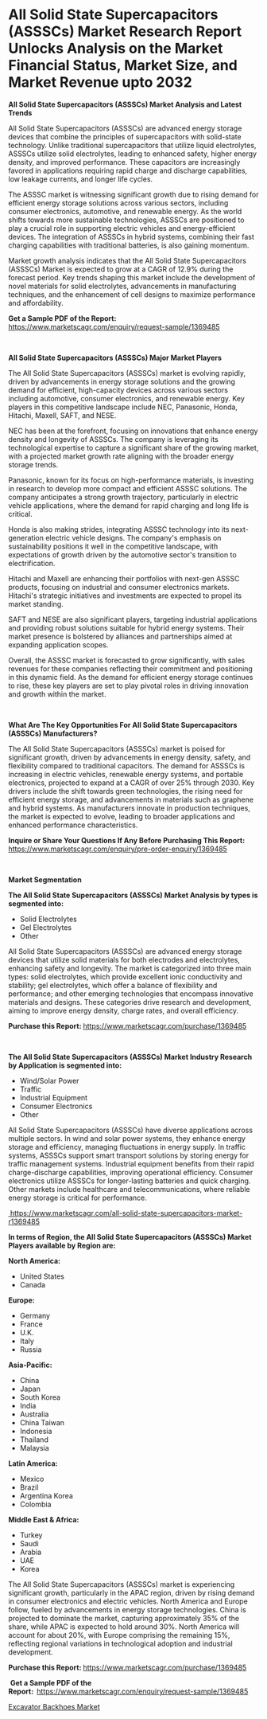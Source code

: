 <p><h1>All Solid State Supercapacitors (ASSSCs) Market Research Report Unlocks Analysis on the Market Financial Status, Market Size, and Market Revenue upto 2032</h1></p><p><strong>All Solid State Supercapacitors (ASSSCs) Market Analysis and Latest Trends</strong></p>
<p><p>All Solid State Supercapacitors (ASSSCs) are advanced energy storage devices that combine the principles of supercapacitors with solid-state technology. Unlike traditional supercapacitors that utilize liquid electrolytes, ASSSCs utilize solid electrolytes, leading to enhanced safety, higher energy density, and improved performance. These capacitors are increasingly favored in applications requiring rapid charge and discharge capabilities, low leakage currents, and longer life cycles.</p><p>The ASSSC market is witnessing significant growth due to rising demand for efficient energy storage solutions across various sectors, including consumer electronics, automotive, and renewable energy. As the world shifts towards more sustainable technologies, ASSSCs are positioned to play a crucial role in supporting electric vehicles and energy-efficient devices. The integration of ASSSCs in hybrid systems, combining their fast charging capabilities with traditional batteries, is also gaining momentum.</p><p>Market growth analysis indicates that the All Solid State Supercapacitors (ASSSCs) Market is expected to grow at a CAGR of 12.9% during the forecast period. Key trends shaping this market include the development of novel materials for solid electrolytes, advancements in manufacturing techniques, and the enhancement of cell designs to maximize performance and affordability.</p></p>
<p><strong>Get a Sample PDF of the Report:&nbsp;</strong> <a href="https://www.marketscagr.com/enquiry/request-sample/1369485?utm_campaign=2800&utm_medium=2&utm_source=Github&utm_content=ia&utm_term=22032025&utm_id=all-solid-state-supercapacitors-assscs">https://www.marketscagr.com/enquiry/request-sample/1369485</a></p>
<p>&nbsp;</p>
<p><strong>All Solid State Supercapacitors (ASSSCs) Major Market Players</strong></p>
<p><p>The All Solid State Supercapacitors (ASSSCs) market is evolving rapidly, driven by advancements in energy storage solutions and the growing demand for efficient, high-capacity devices across various sectors including automotive, consumer electronics, and renewable energy. Key players in this competitive landscape include NEC, Panasonic, Honda, Hitachi, Maxell, SAFT, and NESE.</p><p>NEC has been at the forefront, focusing on innovations that enhance energy density and longevity of ASSSCs. The company is leveraging its technological expertise to capture a significant share of the growing market, with a projected market growth rate aligning with the broader energy storage trends.</p><p>Panasonic, known for its focus on high-performance materials, is investing in research to develop more compact and efficient ASSSC solutions. The company anticipates a strong growth trajectory, particularly in electric vehicle applications, where the demand for rapid charging and long life is critical.</p><p>Honda is also making strides, integrating ASSSC technology into its next-generation electric vehicle designs. The company's emphasis on sustainability positions it well in the competitive landscape, with expectations of growth driven by the automotive sector's transition to electrification.</p><p>Hitachi and Maxell are enhancing their portfolios with next-gen ASSSC products, focusing on industrial and consumer electronics markets. Hitachi's strategic initiatives and investments are expected to propel its market standing.</p><p>SAFT and NESE are also significant players, targeting industrial applications and providing robust solutions suitable for hybrid energy systems. Their market presence is bolstered by alliances and partnerships aimed at expanding application scopes.</p><p>Overall, the ASSSC market is forecasted to grow significantly, with sales revenues for these companies reflecting their commitment and positioning in this dynamic field. As the demand for efficient energy storage continues to rise, these key players are set to play pivotal roles in driving innovation and growth within the market.</p></p>
<p>&nbsp;</p>
<p><strong>What Are The Key Opportunities For All Solid State Supercapacitors (ASSSCs) Manufacturers?</strong></p>
<p><p>The All Solid State Supercapacitors (ASSSCs) market is poised for significant growth, driven by advancements in energy density, safety, and flexibility compared to traditional capacitors. The demand for ASSSCs is increasing in electric vehicles, renewable energy systems, and portable electronics, projected to expand at a CAGR of over 25% through 2030. Key drivers include the shift towards green technologies, the rising need for efficient energy storage, and advancements in materials such as graphene and hybrid systems. As manufacturers innovate in production techniques, the market is expected to evolve, leading to broader applications and enhanced performance characteristics.</p></p>
<p><strong>Inquire or Share Your Questions If Any Before Purchasing This Report:</strong> <a href="https://www.marketscagr.com/enquiry/pre-order-enquiry/1369485?utm_campaign=2800&utm_medium=2&utm_source=Github&utm_content=ia&utm_term=22032025&utm_id=all-solid-state-supercapacitors-assscs">https://www.marketscagr.com/enquiry/pre-order-enquiry/1369485</a></p>
<p>&nbsp;</p>
<p><strong>Market Segmentation</strong></p>
<p><strong>The All Solid State Supercapacitors (ASSSCs) Market Analysis by types is segmented into:</strong></p>
<p><ul><li>Solid Electrolytes</li><li>Gel Electrolytes</li><li>Other</li></ul></p>
<p><p>All Solid State Supercapacitors (ASSSCs) are advanced energy storage devices that utilize solid materials for both electrodes and electrolytes, enhancing safety and longevity. The market is categorized into three main types: solid electrolytes, which provide excellent ionic conductivity and stability; gel electrolytes, which offer a balance of flexibility and performance; and other emerging technologies that encompass innovative materials and designs. These categories drive research and development, aiming to improve energy density, charge rates, and overall efficiency.</p></p>
<p><strong>Purchase this Report:&nbsp;</strong><a href="https://www.marketscagr.com/purchase/1369485?utm_campaign=2800&utm_medium=2&utm_source=Github&utm_content=ia&utm_term=22032025&utm_id=all-solid-state-supercapacitors-assscs">https://www.marketscagr.com/purchase/1369485</a></p>
<p>&nbsp;</p>
<p><strong>The All Solid State Supercapacitors (ASSSCs) Market Industry Research by Application is segmented into:</strong></p>
<p><ul><li>Wind/Solar Power</li><li>Traffic</li><li>Industrial Equipment</li><li>Consumer Electronics</li><li>Other</li></ul></p>
<p><p>All Solid State Supercapacitors (ASSSCs) have diverse applications across multiple sectors. In wind and solar power systems, they enhance energy storage and efficiency, managing fluctuations in energy supply. In traffic systems, ASSSCs support smart transport solutions by storing energy for traffic management systems. Industrial equipment benefits from their rapid charge-discharge capabilities, improving operational efficiency. Consumer electronics utilize ASSSCs for longer-lasting batteries and quick charging. Other markets include healthcare and telecommunications, where reliable energy storage is critical for performance.</p></p>
<p><a href="https://www.marketscagr.com/all-solid-state-supercapacitors-market-r1369485?utm_campaign=2800&utm_medium=2&utm_source=Github&utm_content=ia&utm_term=22032025&utm_id=all-solid-state-supercapacitors-assscs">&nbsp;https://www.marketscagr.com/all-solid-state-supercapacitors-market-r1369485</a></p>
<p><strong>In terms of Region, the All Solid State Supercapacitors (ASSSCs) Market Players available by Region are:</strong></p>
<p>
    <p> <strong> North America: </strong>
        <ul>
            <li>United States</li>
            <li>Canada</li>
        </ul>
        </p> 
    <p> <strong> Europe: </strong>
        <ul>
            <li>Germany</li>
            <li>France</li>
            <li>U.K.</li>
            <li>Italy</li>
            <li>Russia</li>
        </ul>
        </p> 
    <p> <strong> Asia-Pacific: </strong>
        <ul>
            <li>China</li>
            <li>Japan</li>
            <li>South Korea</li>
            <li>India</li>
            <li>Australia</li>
            <li>China Taiwan</li>
            <li>Indonesia</li>
            <li>Thailand</li>
            <li>Malaysia</li>
        </ul>
        </p> 
    <p> <strong> Latin America: </strong>
        <ul>
            <li>Mexico</li>
            <li>Brazil</li>
            <li>Argentina Korea</li>
            <li>Colombia</li>
        </ul>
        </p> 
    <p> <strong> Middle East & Africa: </strong>
        <ul>
            <li>Turkey</li>
            <li>Saudi</li>
            <li>Arabia</li>
            <li>UAE</li>
            <li>Korea</li>
        </ul>
    </p>
    </p>
<p><p>The All Solid State Supercapacitors (ASSSCs) market is experiencing significant growth, particularly in the APAC region, driven by rising demand in consumer electronics and electric vehicles. North America and Europe follow, fueled by advancements in energy storage technologies. China is projected to dominate the market, capturing approximately 35% of the share, while APAC is expected to hold around 30%. North America will account for about 20%, with Europe comprising the remaining 15%, reflecting regional variations in technological adoption and industrial development.</p></p>
<p><strong>Purchase this Report: </strong><a href="https://www.marketscagr.com/purchase/1369485?utm_campaign=2800&utm_medium=2&utm_source=Github&utm_content=ia&utm_term=22032025&utm_id=all-solid-state-supercapacitors-assscs">https://www.marketscagr.com/purchase/1369485</a></p>
<p>&nbsp;<strong>Get a Sample PDF of the Report:&nbsp;&nbsp;</strong><a href="https://www.marketscagr.com/enquiry/request-sample/1369485?utm_campaign=2800&utm_medium=2&utm_source=Github&utm_content=ia&utm_term=22032025&utm_id=all-solid-state-supercapacitors-assscs">https://www.marketscagr.com/enquiry/request-sample/1369485</a></p>
<p><strong></strong></p>
<p><p><a href="https://github.com/viipposahko25/Market-Research-Report-List-1/blob/main/excavator-backhoes-market.md?utm_campaign=2800&utm_medium=2&utm_source=Github&utm_content=ia&utm_term=22032025&utm_id=all-solid-state-supercapacitors-assscs">Excavator Backhoes Market</a></p></p>